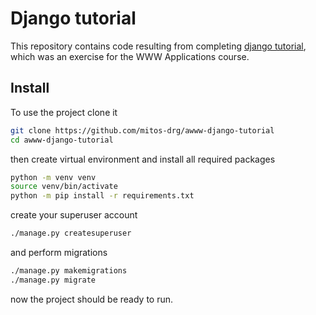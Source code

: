 # Django tutorial

This repository contains code resulting from completing [django tutorial](https://docs.djangoproject.com/en/5.0/intro/tutorial01/), which was an exercise for the WWW Applications course.

## Install

To use the project clone it
```sh
git clone https://github.com/mitos-drg/awww-django-tutorial
cd awww-django-tutorial
```
then create virtual environment and install all required packages
```sh
python -m venv venv
source venv/bin/activate
python -m pip install -r requirements.txt
```
create your superuser account
```sh 
./manage.py createsuperuser
```
and perform migrations
```sh 
./manage.py makemigrations
./manage.py migrate
```
now the project should be ready to run.
